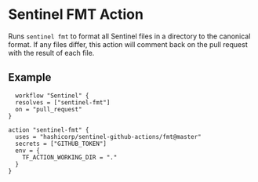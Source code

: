 # Sentinel FMT Action

Runs `sentinel fmt` to format all Sentinel files in a directory to the canonical format. If any files differ, this action will comment back on the pull request with the result of each file.

## Example

```hcl
  workflow "Sentinel" {
  resolves = ["sentinel-fmt"]
  on = "pull_request"
}

action "sentinel-fmt" {
  uses = "hashicorp/sentinel-github-actions/fmt@master"
  secrets = ["GITHUB_TOKEN"]
  env = {
    TF_ACTION_WORKING_DIR = "."
  }
}
```